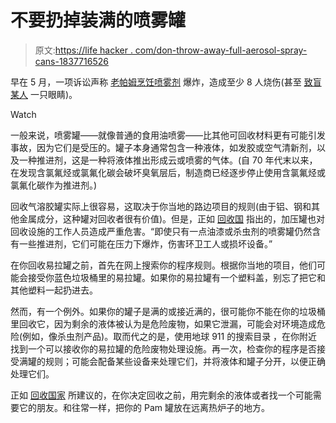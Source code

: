 # 不要扔掉装满的喷雾罐

> 原文:[https://life hacker . com/don-throw-away-full-aerosol-spray-cans-1837716526](https://lifehacker.com/dont-throw-away-full-aerosol-spray-cans-1837716526)

早在 5 月，一项诉讼声称 [老帕姆烹饪喷雾剂](https://skillet.lifehacker.com/throw-out-old-canisters-of-pam-immediately-1834614281) 爆炸，造成至少 8 人烧伤(甚至 [致盲某人](https://www.usatoday.com/story/money/2019/05/07/8-people-allegedly-burned-exploding-cooking-spray-cans-sue-conagra/1127053001/) 一只眼睛)。

Watch

一般来说，喷雾罐——就像普通的食用油喷雾——比其他可回收材料更有可能引发事故，因为它们是受压的。罐子本身通常包含一种液体，如发胶或空气清新剂，以及一种推进剂，这是一种将液体推出形成云或喷雾的气体。(自 70 年代末以来，在发现含氯氟烃或氯氟化碳会破坏臭氧层后，制造商已经逐步停止使用含氯氟烃或氯氟化碳作为推进剂。)

回收气溶胶罐实际上很容易，这取决于你当地的路边项目的规则(由于铝、钢和其他金属成分，这种罐对回收者很有价值)。但是，正如 [回收国](https://recyclenation.com/2014/04/recycle-aerosol-cans/) 指出的，加压罐也对回收设施的工作人员造成严重危害。“即使只有一点油漆或杀虫剂的喷雾罐仍然含有一些推进剂，它们可能在压力下爆炸，伤害环卫工人或损坏设备。”

在你回收易拉罐之前，首先在网上搜索你的程序规则。根据你当地的项目，他们可能会接受你蓝色垃圾桶里的易拉罐。如果你的易拉罐有一个塑料盖，别忘了把它和其他塑料一起扔进去。

然而，有一个例外。如果你的罐子是满的或接近满的，很可能你不能在你的垃圾桶里回收它，因为剩余的液体被认为是危险废物，如果它泄漏，可能会对环境造成危险(例如，像杀虫剂产品)。取而代之的是，使用地球 911 的搜索目录 ，在你附近找到一个可以接收你的易拉罐的危险废物处理设施。再一次，检查你的程序是否接受满罐的规则；可能会配备某些设备来处理它们，并将液体和罐子分开，以便正确处理它们。

正如 [回收国家](https://recyclenation.com/2014/04/recycle-aerosol-cans/) 所建议的，在你决定回收之前，用完剩余的液体或者找一个可能需要它的朋友。和往常一样，把你的 Pam 罐放在远离热炉子的地方。